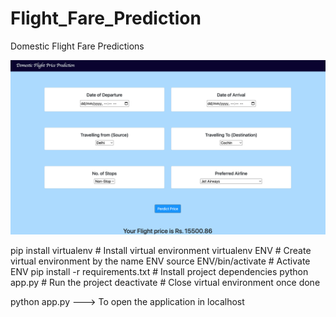 # Flight_Fare_Prediction
Domestic Flight Fare Predictions

![Demo](https://github.com/indrajanambiar/Flight_Fare_Prediction/blob/main/demo_flight_fare.png)



pip install virtualenv                  # Install virtual environment
virtualenv ENV                          # Create virtual environment by the name ENV
source ENV/bin/activate                 # Activate ENV
pip install -r requirements.txt         # Install project dependencies
python app.py                           # Run the project
deactivate                              # Close virtual environment once done

python app.py  ---> To open the application in localhost


